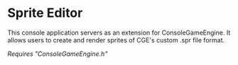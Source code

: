 # Sprite Editor

This console application servers as an extension for ConsoleGameEngine. It allows users to create and render sprites of CGE's custom .spr file format.

*Requires "ConsoleGameEngine.h"*